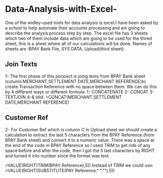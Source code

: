 # Data-Analysis-with-Excel-
One of the widley-used tools for data analysis is excel.I have been asked by a school to help automate their accounts processing and am going to describe the analysis process step by step. The excel file has 3 sheets which two of them include data which are going to be used for the thired sheet, this is a sheet where all of our calculations will be done. Names of sheets are :BPAY Bank File, SYS DATA, Upload(third sheet): 

## Join Texts 
 1- The first phase of this porjoect is joing texts from BPAY Bank sheet (column:MERCHANT,SETTLEMENT DATE,MERCHANT REFERENCE)to create Transaction Reference with no space between them. We can do this by 4 different ways or different formula: 1- CONCATENATE 2- CONCAT 3- TEXTJOIN 4-&
Idid:
=CONCAT(MERCHANT,SETTLEMENT DATE,MERCHANT REFERENCE)


## Customer Ref
2- For Customer Ref which is column C in Upload sheet we should create a calculation to extract the last 5 characters from the BPAY Reference (from BPAY Bank sheet) and convert it to a numeric value. There was a space at the end of the code in BPAY Reference so I used TRIM to get ride of any space before and after the code, then I got the 5 last characters by RIGHT and turned it into number since the format was text. 

=VALUE(RIGHT(TRIM(BPAY Reference),5))
Instead of TRIM we could use: 
=VALUE(RIGHT(SUBSTITUTE(PAY Reference," ",""),5))
